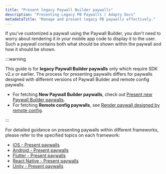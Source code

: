 ```yaml
---
title: "Present legacy Paywall Builder paywalls"
description: "Presenting Legacy PB Paywalls | Adapty Docs"
metadataTitle: "Manage and present legacy PB paywalls effectively."
---
```

<!--- present-legacy-pb-paywalls.md ---> 
If you've customized a paywall using the Paywall Builder, you don't need to worry about rendering it in your mobile app code to display it to the user. Such a paywall contains both what should be shown within the paywall and how it should be shown.

:::warning

This guide is for **legacy Paywall Builder paywalls** only which require SDK v2.x or earlier. The process for presenting paywalls differs for paywalls designed with different versions of Paywall Builder and remote config paywalls.

- For fetching **New Paywall Builder paywalls**, check out [Present new Paywall Builder paywalls](present-pb-paywalls).
- For fetching **Remote config paywalls**, see [Render paywall designed by remote config](present-remote-config-paywalls).

:::

For detailed guidance on presenting paywalls within different frameworks, please refer to the specified topics on each framework:

- [iOS - Present paywalls](ios-present-paywalls)
- [Android - Present paywalls](android-present-paywalls)
- [Flutter - Present paywalls](flutter-present-paywalls)
- [React Native - Present paywalls](react-native-present-paywalls)
- [Unity - Present paywalls](unity-present-paywalls-legacy)